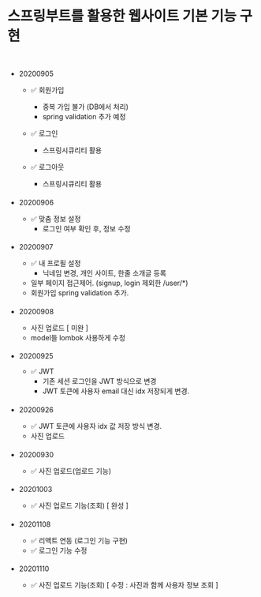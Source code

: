 # 스프링부트를 활용한 웹사이트 기본 기능 구현
<br />

- 20200905
    - ✅ 회원가입
      - 중복 가입 불가 (DB에서 처리)
      - spring validation 추가 예정
        
    - ✅ 로그인
      - 스프링시큐리티 활용 

    - ✅ 로그아웃
      - 스프링시큐리티 활용

    ####
- 20200906
    - ✅ 맞춤 정보 설정
      - 로그인 여부 확인 후, 정보 수정 

    ####
- 20200907
    - ✅ 내 프로필 설정
      - 닉네임 변경, 개인 사이트, 한줄 소개글 등록
    - 일부 페이지 접근제어. (signup, login 제외한 /user/*)
    - 회원가입  spring validation 추가. 

   ####
- 20200908
    - 사진 업로드 [ 미완 ]
    - model들 lombok 사용하게 수정

  ####
- 20200925
    - ✅ JWT
      - 기존 세션 로그인을 JWT 방식으로 변경
      - JWT 토큰에 사용자 email 대신 idx 저장되게 변경.

  ####
- 20200926
    - ✅ JWT 토큰에 사용자 idx 값 저장 방식 변경.
    - 사진 업로드

  ####
- 20200930
    - ✅ 사진 업로드(업로드 기능) 

  ####
- 20201003
    - ✅ 사진 업로드 기능(조회) [ 완성 ]

  ####
- 20201108
    - ✅ 리액트 연동 (로그인 기능 구현)
    - ✅ 로그인 기능 수정

  ####
- 20201110
    - ✅ 사진 업로드 기능(조회) [ 수정 : 사진과 함께 사용자 정보 조회 ]
